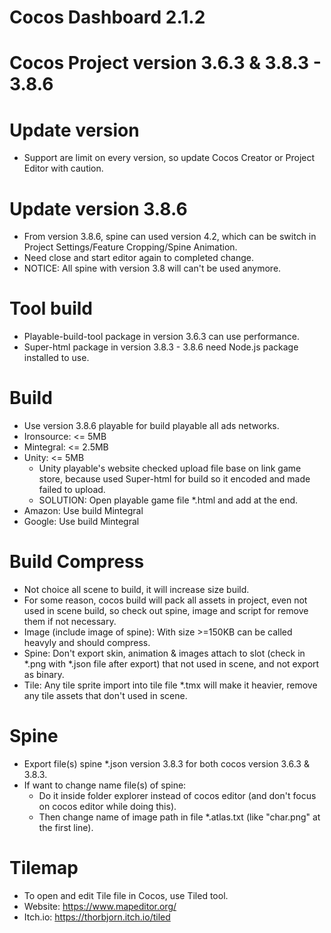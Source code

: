 # Cocos Dashboard 2.1.2
# Cocos Project version 3.6.3 & 3.8.3 - 3.8.6

# Update version
- Support are limit on every version, so update Cocos Creator or Project Editor with caution.

# Update version 3.8.6
- From version 3.8.6, spine can used version 4.2, which can be switch in Project Settings/Feature Cropping/Spine Animation.
- Need close and start editor again to completed change.
- NOTICE: All spine with version 3.8 will can't be used anymore.

# Tool build
- Playable-build-tool package in version 3.6.3 can use performance.
- Super-html package in version 3.8.3 - 3.8.6 need Node.js package installed to use.

# Build
- Use version 3.8.6 playable for build playable all ads networks.
- Ironsource: <= 5MB
- Mintegral: <= 2.5MB
- Unity: <= 5MB
    + Unity playable's website checked upload file base on link game store, because used Super-html for build so it encoded and made failed to upload.
    + SOLUTION: Open playable game file *.html and add <script type="text/plain">@'<!--[Link store game]-->'</script> at the end.
- Amazon: Use build Mintegral
- Google: Use build Mintegral

# Build Compress
- Not choice all scene to build, it will increase size build.
- For some reason, cocos build will pack all assets in project, even not used in scene build, so check out spine, image and script for remove them if not necessary.
- Image (include image of spine): With size >=150KB can be called heavyly and should compress.
- Spine: Don't export skin, animation & images attach to slot (check in *.png with *.json file after export) that not used in scene, and not export as binary.
- Tile: Any tile sprite import into tile file *.tmx will make it heavier, remove any tile assets that don't used in scene.

# Spine
- Export file(s) spine *.json version 3.8.3 for both cocos version 3.6.3 & 3.8.3.
- If want to change name file(s) of spine:
    + Do it inside folder explorer instead of cocos editor (and don't focus on cocos editor while doing this).
    + Then change name of image path in file *.atlas.txt (like "char.png" at the first line).

# Tilemap
- To open and edit Tile file in Cocos, use Tiled tool.
- Website: https://www.mapeditor.org/
- Itch.io: https://thorbjorn.itch.io/tiled